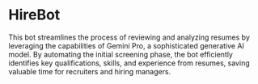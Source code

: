 # HireBot
This bot streamlines the process of reviewing and analyzing resumes by leveraging the capabilities of Gemini Pro,
a sophisticated generative AI model. By automating the initial screening phase, the bot efficiently identifies key qualifications, skills, 
and experience from resumes, saving valuable time for recruiters and hiring managers. 
